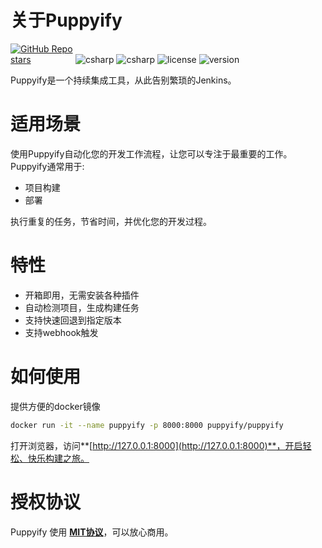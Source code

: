 # 关于Puppyify

<p>
  <a href="https://github.com/puppyify/puppyify" class="link github-link" target="_blank"><img style="max-width: 100px;" alt="GitHub Repo stars" src="https://img.shields.io/github/stars/puppyify/puppyify?style=social"></a>
  <img alt="csharp" src="https://img.shields.io/badge/language-python-yellow.svg">
  <img alt="csharp" src="https://img.shields.io/badge/language-vue-brightgreen.svg">
  <img alt="license" src="https://img.shields.io/badge/license-MIT-blue.svg">
  <img alt="version" src="https://img.shields.io/badge/version-0.1.0-brightgreen">
</p>

Puppyify是一个持续集成工具，从此告别繁琐的Jenkins。

# 适用场景

使用Puppyify自动化您的开发工作流程，让您可以专注于最重要的工作。Puppyify通常用于:

- 项目构建
- 部署

执行重复的任务，节省时间，并优化您的开发过程。


# 特性

- 开箱即用，无需安装各种插件
- 自动检测项目，生成构建任务
- 支持快速回退到指定版本
- 支持webhook触发

# 如何使用

提供方便的docker镜像

```bash
docker run -it --name puppyify -p 8000:8000 puppyify/puppyify
```

打开浏览器，访问**[http://127.0.0.1:8000](http://127.0.0.1:8000)**，开启轻松、快乐构建之旅。


# 授权协议

Puppyify 使用 **[MIT协议](https://github.com/puppyify/puppyify/blob/master/LICENSE.txt)**，可以放心商用。
